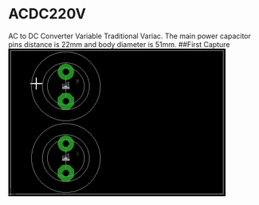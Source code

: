 # ACDC220V
AC to DC Converter Variable Traditional Variac.
The main power capacitor pins distance is 22mm and body diameter is 51mm.
##First Capture
<img alt="NO IMAGE" src="capture01.png"><br>
